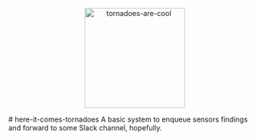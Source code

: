 <p align="center">
  <img alt="tornadoes-are-cool" src="https://user-images.githubusercontent.com/6361839/155834015-9f1beb9b-1076-431b-9592-f34ba8e955ca.png" height="200" />
</p>
# here-it-comes-tornadoes
A basic system to enqueue sensors findings and forward to some Slack channel, hopefully.
